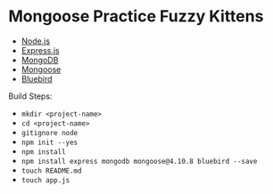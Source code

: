# Mongoose Practice Fuzzy Kittens

- [Node.js](https://nodejs.org/api/)
- [Express.js](https://www.npmjs.com/package/express)
- [MongoDB](https://www.npmjs.com/package/mongodb)
- [Mongoose](https://www.npmjs.com/package/mongoose)
- [Bluebird](https://www.npmjs.com/package/bluebird)

Build Steps:
- `mkdir <project-name>`
- `cd <project-name>`
- `gitignore node`
- `npm init --yes`
- `npm install`
- `npm install express mongodb mongoose@4.10.8 bluebird --save`
- `touch README.md`
- `touch app.js`
